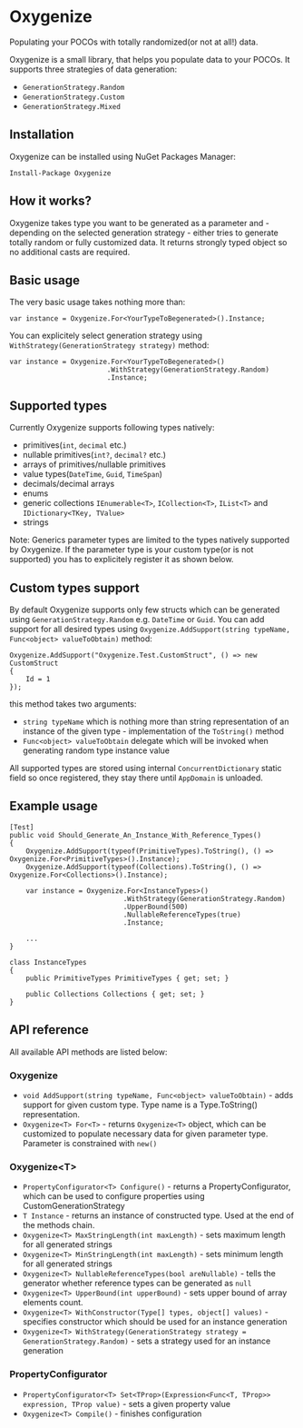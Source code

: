 # Oxygenize
Populating your POCOs with totally randomized(or not at all!) data.

Oxygenize is a small library, that helps you populate data to your POCOs. It supports three strategies of data generation:
* `GenerationStrategy.Random`
* `GenerationStrategy.Custom`
* `GenerationStrategy.Mixed`

## Installation
Oxygenize can be installed using NuGet Packages Manager:

```Install-Package Oxygenize```

## How it works?
Oxygenize takes type you want to be generated as a parameter and - depending on the selected generation strategy - either tries to generate totally random or fully customized data.
It returns strongly typed object so no additional casts are required.

## Basic usage
The very basic usage takes nothing more than:

```var instance = Oxygenize.For<YourTypeToBegenerated>().Instance;```

You can explicitely select generation strategy using `WithStrategy(GenerationStrategy strategy)` method:

```
var instance = Oxygenize.For<YourTypeToBegenerated>()
                        .WithStrategy(GenerationStrategy.Random)
                        .Instance;
```
## Supported types
Currently Oxygenize supports following types natively:
* primitives(`int`, `decimal` etc.)
* nullable primitives(`int?`, `decimal?` etc.)
* arrays of primitives/nullable primitives
* value types(`DateTime`, `Guid`, `TimeSpan`)
* decimals/decimal arrays
* enums
* generic collections `IEnumerable<T>`, `ICollection<T>`, `IList<T>` and `IDictionary<TKey, TValue>`
* strings

Note: Generics parameter types are limited to the types natively supported by Oxygenize. If the parameter type is your custom type(or is not supported) you has to explicitely register it as shown below.

## Custom types support
By default Oxygenize supports only few structs which can be generated using `GenerationStrategy.Random` e.g. `DateTime` or `Guid`. You can add support for all desired types using `Oxygenize.AddSupport(string typeName, Func<object> valueToObtain)` method:

```
Oxygenize.AddSupport("Oxygenize.Test.CustomStruct", () => new CustomStruct
{
    Id = 1
});
```

this method takes two arguments:
* `string typeName` which is nothing more than string representation of an instance of the given type - implementation of the `ToString()` method
* `Func<object> valueToObtain` delegate which will be invoked when generating random type instance value

All supported types are stored using internal `ConcurrentDictionary` static field so once registered, they stay there until `AppDomain` is unloaded.

## Example usage
```
[Test]
public void Should_Generate_An_Instance_With_Reference_Types()
{
    Oxygenize.AddSupport(typeof(PrimitiveTypes).ToString(), () => Oxygenize.For<PrimitiveTypes>().Instance);
    Oxygenize.AddSupport(typeof(Collections).ToString(), () => Oxygenize.For<Collections>().Instance);

    var instance = Oxygenize.For<InstanceTypes>()
                            .WithStrategy(GenerationStrategy.Random)
                            .UpperBound(500)
                            .NullableReferenceTypes(true)
                            .Instance;

    ...
}

class InstanceTypes
{
    public PrimitiveTypes PrimitiveTypes { get; set; }

    public Collections Collections { get; set; }
}
```

## API reference
All available API methods are listed below:

### Oxygenize
* `void AddSupport(string typeName, Func<object> valueToObtain)` - adds support for given custom type. Type name is a Type.ToString() representation.
* `Oxygenize<T> For<T>` - returns `Oxygenize<T>` object, which can be customized to populate necessary data for given parameter type. Parameter is constrained with `new()`

### Oxygenize\<T\>
* `PropertyConfigurator<T> Configure()` - returns a PropertyConfigurator, which can be used to configure properties using CustomGenerationStrategy
* `T Instance` - returns an instance of constructed type. Used at the end of the methods chain.
* `Oxygenize<T> MaxStringLength(int maxLength)` - sets maximum length for all generated strings
* `Oxygenize<T> MinStringLength(int maxLength)` - sets minimum length for all generated strings
* `Oxygenize<T> NullableReferenceTypes(bool areNullable)` - tells the generator whether reference types can be generated as `null`
* `Oxygenize<T> UpperBound(int upperBound)` - sets upper bound of array elements count.
* `Oxygenize<T> WithConstructor(Type[] types, object[] values)` - specifies constructor which should be used for an instance generation
* `Oxygenize<T> WithStrategy(GenerationStrategy strategy = GenerationStrategy.Random)` - sets a strategy used for an instance generation

### PropertyConfigurator<T>
* `PropertyConfigurator<T> Set<TProp>(Expression<Func<T, TProp>> expression, TProp value)` - sets a given property value
* `Oxygenize<T> Compile()` - finishes configuration